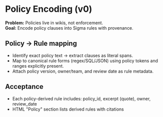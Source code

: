 # Policy Encoding (v0)

**Problem:** Policies live in wikis, not enforcement.  
**Goal:** Encode policy clauses into Sigma rules with provenance.

## Policy → Rule mapping
- Identify exact policy text → extract clauses as literal spans.
- Map to canonical rule forms (regex/SQL/JSON) using policy tokens and ranges explicitly present.
- Attach policy version, owner/team, and review date as rule metadata.

## Acceptance
- Each policy-derived rule includes: policy_id, excerpt (quote), owner, review_date
- HTML "Policy" section lists derived rules with citations